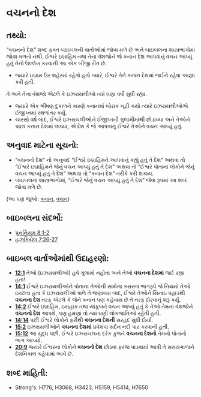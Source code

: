 # વચનનો દેશ 

## તથ્યો: 

“વચનનો દેશ” શબ્દ ફક્ત બાઇબલની વાર્તાઓમાં જોવા મળે છે અને બાઇબલના શાસ્ત્રભાગોમાં જોવા મળતો નથી.
ઈશ્વરે ઇબ્રાહિમ તથા તેના વંશજોને જે કનાન દેશ આપવાનું વચન આપ્યું હતું તેનો ઉલ્લેખ કરવાની આ એક બીજી રીત છે.

* જ્યારે ઇબ્રામ ઉર શહેરમાં રહેતો હતો ત્યારે, ઈશ્વરે તેને કનાન દેશમાં જઈને રહેવા આજ્ઞા કરી હતી.

તે અને તેના વંશજો એટલે કે ઇઝરાયલીઓ ત્યાં ઘણા વર્ષો સુધી રહ્યા.

* જ્યારે એક ભીષણ દુકાળને કારણે કનાનમાં ખોરાક ખૂટી ગયો ત્યારે ઇઝરાયલીઓએ ઈજીપ્તમાં સ્થળાંતર કર્યું.
* ચારસો વર્ષ બાદ, ઈશ્વરે ઇઝરાયલીઓને ઈજીપ્તની ગુલામીમાંથી છોડાવ્યા અને તેઓને પાછા કનાન દેશમાં લાવ્યા, એ દેશ કે જે આપવાનું ઈશ્વરે તેઓને વચન આપ્યું હતું.

## અનુવાદ માટેના સૂચનો: 

* “વચનનો દેશ” નો અનુવાદ “ઈશ્વરે ઇબ્રાહિમને આપવાનું કહ્યું હતું તે દેશ” અથવા તો “ઈશ્વરે ઇબ્રાહિમને જેનું વચન આપ્યું હતું તે દેશ” અથવા તો “ઈશ્વરે પોતાના લોકોને જેનું વચન આપ્યું હતું તે દેશ” અથવા તો “કનાન દેશ” તરીકે કરી શકાય.
* બાઇબલના શાસ્ત્રભાગોમાં, “ઈશ્વરે જેનું વચન આપ્યું હતું તે દેશ” જેવા રૂપમાં આ શબ્દ જોવા મળે છે.

(આ પણ જૂઓ: [કનાન](../names/canaan.md), [વચન](../kt/promise.md))

## બાઇબલના સંદર્ભો: 

* [પુનર્નિયમ 8:1-2](rc://gu/tn/help/deu/08/01)
* [હઝકિયેલ 7:26-27](rc://gu/tn/help/ezk/07/26)

## બાઇબલ વાર્તાઓમાંથી ઉદાહરણો: 

* __[12:1](rc://gu/tn/help/obs/12/01)__ તેઓ (ઇઝરાયલીઓ) હવે ગુલામો નહોતા અને તેઓ __વચનના દેશમાં__ જઈ રહ્યા હતા!
* __[14:1](rc://gu/tn/help/obs/14/01)__ ઈશ્વરે ઇઝરાયલીઓને પોતાના તેઓની સાથેના કરારના ભાગરૂપે જે નિયમો તેઓ ઇચ્છતા હતા કે ઇઝરાયલીઓ પાળે તે જણાવ્યા બાદ, ઈશ્વરે તેઓને સિનાઇ પહાડથી __વચનના દેશ__ તરફ એટલે કે જેને કનાન પણ કહેવાય છે તે તરફ દોરવાનું શરૂ કર્યું.
* __[14:2](rc://gu/tn/help/obs/14/02)__ ઈશ્વરે ઇબ્રાહિમ, ઇસહાક તથા યાકૂબને વચન આપ્યું હતું કે તેઓ તેમના વંશજોને __વચનનો દેશ__  આપશે, પણ હમણાં તો ત્યાં ઘણી લોકજાતિઓ રહેતી હતી.
* __[14:14](rc://gu/tn/help/obs/14/14)__ પછી ઈશ્વરે લોકોને ફરીથી __વચનના દેશની__ સરહદ સુધી દોર્યા.
* __[15:2](rc://gu/tn/help/obs/15/02)__ ઇઝરાયલીઓને __વચનના દેશમાં__ પ્રવેશવા યર્દન નદી પાર કરવાની હતી.
* __[15:12](rc://gu/tn/help/obs/15/12)__ આ યુદ્ધ પછી, ઈશ્વરે ઇઝરાયલના દરેક કુળને __વચનના દેશનો__ તેમનો પોતાનો ભાગ આપ્યો.
* __[20:9](rc://gu/tn/help/obs/20/09)__ જ્યારે ઈશ્વરના લોકોને __વચનનો દેશ__ છોડવા ફરજ પાડવામાં આવી તે સમયગાળાને દેશનિકાલ કહેવામાં આવે છે.

## શબ્દ માહિતી: 

* Strong's: H776, H3068, H3423, H5159, H5414, H7650
